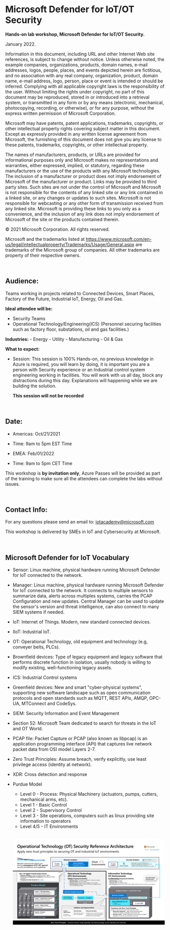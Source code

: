 # Microsoft Defender for IoT/OT Security


**Hands-on lab workshop, Microsoft Defender for IoT/OT Security.**



January 2022.

Information in this document, including URL and other Internet Web site references, is subject to change without notice. Unless otherwise noted, the example companies, organizations, products, domain names, e-mail addresses, logos, people, places, and events depicted herein are fictitious, and no association with any real company, organization, product, domain name, e-mail address, logo, person, place or event is intended or should be inferred. Complying with all applicable copyright laws is the responsibility of the user. Without limiting the rights under copyright, no part of this document may be reproduced, stored in or introduced into a retrieval system, or transmitted in any form or by any means (electronic, mechanical, photocopying, recording, or otherwise), or for any purpose, without the express written permission of Microsoft Corporation.

Microsoft may have patents, patent applications, trademarks, copyrights, or other intellectual property rights covering subject matter in this document. Except as expressly provided in any written license agreement from Microsoft, the furnishing of this document does not give you any license to these patents, trademarks, copyrights, or other intellectual property.

The names of manufacturers, products, or URLs are provided for informational purposes only and Microsoft makes no representations and warranties, either expressed, implied, or statutory, regarding these manufacturers or the use of the products with any Microsoft technologies. The inclusion of a manufacturer or product does not imply endorsement of Microsoft of the manufacturer or product. Links may be provided to third party sites. Such sites are not under the control of Microsoft and Microsoft is not responsible for the contents of any linked site or any link contained in a linked site, or any changes or updates to such sites. Microsoft is not responsible for webcasting or any other form of transmission received from any linked site. Microsoft is providing these links to you only as a convenience, and the inclusion of any link does not imply endorsement of Microsoft of the site or the products contained therein.

© 2021 Microsoft Corporation. All rights reserved.

Microsoft and the trademarks listed at https://www.microsoft.com/en-us/legal/intellectualproperty/Trademarks/Usage/General.aspx are trademarks of the Microsoft group of companies. All other trademarks are property of their respective owners.

</br>

## **Audience:** ##

Teams working in projects related to Connected Devices, Smart Places, Factory of the Future, Industrial IoT, Energy, Oil and Gas.
  
  **Ideal attendee will be:**

   - Security Teams 
   - Operational Technology/Engineering(ICS)
		(Personnel securing facilities such as factory floor, substations, oil and gas facilities.)

  **Industries:**
    - Energy 
	  - Utility
	  - Manufacturing
	  - Oil & Gas

  **What to expect:**
  - Session: This session is 100% Hands-on, no previous knowledge in Azure is required, you will learn by doing, it is important you are a person with Security experience or an Industrial control system engineering working in facilities. You will work with us all day, block any distractions during this day. Explanations will happening while we are building the solution.

    **This session will not be recorded**

</br>

## **Date:** ##

- Americas: Oct/21/2021
- Time: 9am to 5pm EST Time

- EMEA: Feb/01/2022
- Time: 9am to 5pm CET Time

This workshop is **by invitation only**, Azure Passes will be provided as part of the training to make sure all the attendees can complete the labs without issues.

</br>

## **Contact Info:** ##

For any questions please send an email to:
iotacademy@microsoft.com

This workshop is delivered by SMEs in IoT and Cybersecurity at Microsoft.

</br>

## **Microsoft Defender for IoT Vocabulary** ## 

- Sensor: Linux machine, physical hardware running Microsoft Defender for IoT connected to the network. 
- Manager: Linux machine, physical hardware running Microsoft Defender for IoT connected to the network. It connects to multiple sensors to summarize data, alerts across multiples systems, carries the PCAP Configuration and new updates. Central Manager can be used to update the sensor's version and threat intelligence, can also connect to many SIEM systems if needed.
- IoT: Internet of Things. Modern, new standard connected devices.
- IIoT: Industrial IoT.
- OT: Operational Technology, old equipment and technology (e.g, conveyer belts, PLCs).
- Brownfield devices: Type of legacy equipment and legacy software that performs discrete function in isolation, usually nobody is willing to modify existing, well-functioning legacy assets. 
- ICS: Industrial Control systems
- Greenfield devices: New and smart "cyber-physical systems", supporting new software landscape such as open communication protocols and open standards such as MQTT, REST APIs, AMQP, OPC-UA, MTConnect and CodeSys.
- SIEM: Security Information and Event Management
- Section 52: Microsoft Team dedicated to search for threats in the IoT and OT World.
- PCAP file: Packet Capture or PCAP (also known as libpcap) is an application programming interface (API) that captures live network packet data from OSI model Layers 2-7.
- Zero Trust Principles: Assume breach, verify explicitly, use least privilege access (identity at network).
- XDR: Cross detection and response
- Purdue Model
    - Level 0 - Process: Physical Machinery (actuators, pumps, cutters, mechanical arms, etc).
    - Level 1 - Basic Control
    - Level 2 - Supervisory Control
    - Level 3 - Site operations, computers such as linux providing site information to operators
    - Level 4/5 - IT Environments
  
  </br>

  ![Purdue model](./images/ot-deployments.png 'Purdue Model')

